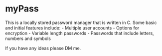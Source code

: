 # myPass
This is a locally stored password manager that is written in C. Some basic and initial features include:
    - Multiple user accounts
    - Options for encryption
    - Variable length passwords
    - Passwords that include letters, numbers and symbols

If you have any ideas please DM me.

